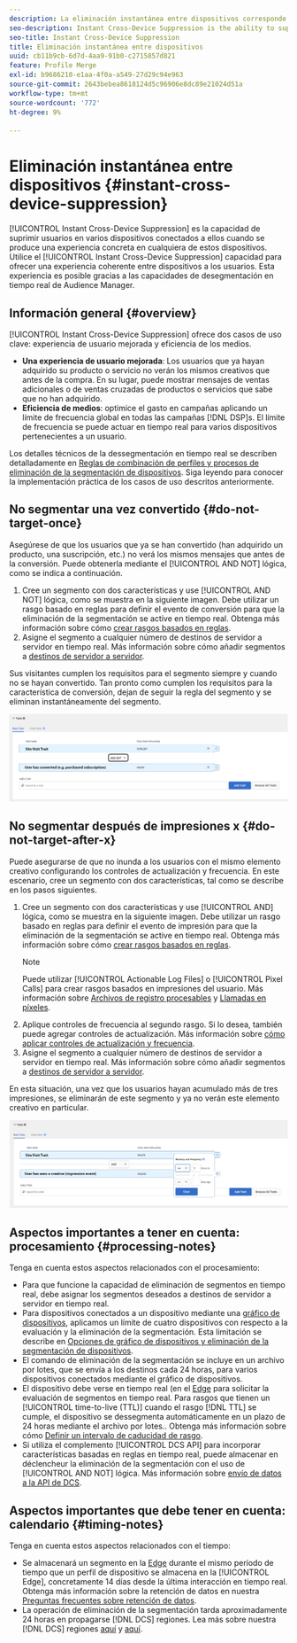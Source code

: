 ```yaml
---
description: La eliminación instantánea entre dispositivos corresponde a la capacidad de eliminar usuarios de varios dispositivos a la vez, siempre que los usuarios estén conectados a ellos, cuando en uno de los dispositivos se produce una experiencia particular. Utilice esta capacidad para ofrecer a los usuarios una experiencia coherente en distintos dispositivos. Esta experiencia es posible gracias a las capacidades de desegmentación en tiempo real de Audience Manager.
seo-description: Instant Cross-Device Suppression is the ability to suppress users across multiple devices connected to them when a particular experience occurs on any of these devices. Use the Instant Cross-Device Suppression capability to deliver a consistent experience across devices to your users. This experience is made possible by the real-time unsegment capabilities in Audience Manager.
seo-title: Instant Cross-Device Suppression
title: Eliminación instantánea entre dispositivos
uuid: cb11b9cb-6d7d-4aa9-91b0-c2715857d821
feature: Profile Merge
exl-id: b9686210-e1aa-4f0a-a549-27d29c94e963
source-git-commit: 2643bebea8618124d5c96906e8dc89e21024d51a
workflow-type: tm+mt
source-wordcount: '772'
ht-degree: 9%

---
```


# Eliminación instantánea entre dispositivos {#instant-cross-device-suppression}

[!UICONTROL Instant Cross-Device Suppression] es la capacidad de suprimir usuarios en varios dispositivos conectados a ellos cuando se produce una experiencia concreta en cualquiera de estos dispositivos. Utilice el [!UICONTROL Instant Cross-Device Suppression] capacidad para ofrecer una experiencia coherente entre dispositivos a los usuarios. Esta experiencia es posible gracias a las capacidades de desegmentación en tiempo real de Audience Manager.

## Información general {#overview}

[!UICONTROL Instant Cross-Device Suppression] ofrece dos casos de uso clave: experiencia de usuario mejorada y eficiencia de los medios.

* **Una experiencia de usuario mejorada**: Los usuarios que ya hayan adquirido su producto o servicio no verán los mismos creativos que antes de la compra. En su lugar, puede mostrar mensajes de ventas adicionales o de ventas cruzadas de productos o servicios que sabe que no han adquirido.
* **Eficiencia de medios**: optimice el gasto en campañas aplicando un límite de frecuencia global en todas las campañas [!DNL DSP]s. El límite de frecuencia se puede actuar en tiempo real para varios dispositivos pertenecientes a un usuario.

Los detalles técnicos de la dessegmentación en tiempo real se describen detalladamente en [Reglas de combinación de perfiles y procesos de eliminación de la segmentación de dispositivos](merge-rule-unsegment.md). Siga leyendo para conocer la implementación práctica de los casos de uso descritos anteriormente.

## No segmentar una vez convertido {#do-not-target-once}

Asegúrese de que los usuarios que ya se han convertido (han adquirido un producto, una suscripción, etc.) no verá los mismos mensajes que antes de la conversión. Puede obtenerla mediante el [!UICONTROL AND NOT] lógica, como se indica a continuación.

1. Cree un segmento con dos características y use [!UICONTROL AND NOT] lógica, como se muestra en la siguiente imagen. Debe utilizar un rasgo basado en reglas para definir el evento de conversión para que la eliminación de la segmentación se active en tiempo real. Obtenga más información sobre cómo [crear rasgos basados en reglas](../traits/create-onboarded-rule-based-traits.md).
2. Asigne el segmento a cualquier número de destinos de servidor a servidor en tiempo real. Más información sobre cómo añadir segmentos a [destinos de servidor a servidor](../destinations/add-edit-segments.md).

Sus visitantes cumplen los requisitos para el segmento siempre y cuando no se hayan convertido. Tan pronto como cumplen los requisitos para la característica de conversión, dejan de seguir la regla del segmento y se eliminan instantáneamente del segmento.

![](assets/and_not_use_case.png)

## No segmentar después de impresiones x {#do-not-target-after-x}

Puede asegurarse de que no inunda a los usuarios con el mismo elemento creativo configurando los controles de actualización y frecuencia. En este escenario, cree un segmento con dos características, tal como se describe en los pasos siguientes.

1. Cree un segmento con dos características y use [!UICONTROL AND] lógica, como se muestra en la siguiente imagen. Debe utilizar un rasgo basado en reglas para definir el evento de impresión para que la eliminación de la segmentación se active en tiempo real. Obtenga más información sobre cómo [crear rasgos basados en reglas](../traits/create-onboarded-rule-based-traits.md).
   >[!NOTE]
   >
   >Puede utilizar [!UICONTROL Actionable Log Files] o [!UICONTROL Pixel Calls] para crear rasgos basados en impresiones del usuario. Más información sobre [Archivos de registro procesables](../../integration/media-data-integration/actionable-log-files.md) y [Llamadas en píxeles](../../integration/media-data-integration/impression-data-pixels.md).
2. Aplique controles de frecuencia al segundo rasgo. Si lo desea, también puede agregar controles de actualización. Más información sobre [cómo aplicar controles de actualización y frecuencia](../segments/recency-and-frequency.md).
3. Asigne el segmento a cualquier número de destinos de servidor a servidor en tiempo real. Más información sobre cómo añadir segmentos a [destinos de servidor a servidor](../destinations/add-edit-segments.md).

En esta situación, una vez que los usuarios hayan acumulado más de tres impresiones, se eliminarán de este segmento y ya no verán este elemento creativo en particular.

![](assets/impressions_use_case.png)

## Aspectos importantes a tener en cuenta: procesamiento {#processing-notes}

Tenga en cuenta estos aspectos relacionados con el procesamiento:

* Para que funcione la capacidad de eliminación de segmentos en tiempo real, debe asignar los segmentos deseados a destinos de servidor a servidor en tiempo real.
* Para dispositivos conectados a un dispositivo mediante una [gráfico de dispositivos](profile-link-use-case.md#recommendations), aplicamos un límite de cuatro dispositivos con respecto a la evaluación y la eliminación de la segmentación. Esta limitación se describe en [Opciones de gráfico de dispositivos y eliminación de la segmentación de dispositivos](merge-rule-unsegment.md#device-graph-options-unsegmentation).&#x200B;
* El comando de eliminación de la segmentación se incluye en un archivo por lotes, que se envía a los destinos cada 24 horas, para varios dispositivos conectados mediante el gráfico de dispositivos.
* El dispositivo debe verse en tiempo real (en el [Edge](../../reference/system-components/components-edge.md) para solicitar la evaluación de segmentos en tiempo real. Para rasgos que tienen un [!UICONTROL time-to-live (TTL)]  cuando el rasgo [!DNL TTL] se cumple, el dispositivo se dessegmenta automáticamente en un plazo de 24 horas mediante el archivo por lotes..&#x200B; Obtenga más información sobre cómo [Definir un intervalo de caducidad de rasgo](../traits/create-onboarded-rule-based-traits.md#set-expiration-interval).
* Si utiliza el complemento [!UICONTROL DCS API] para incorporar características basadas en reglas en tiempo real, puede almacenar en déclencheur la eliminación de la segmentación con el uso de [!UICONTROL AND NOT] lógica. Más información sobre [envío de datos a la API de DCS](../../api/dcs-intro/dcs-event-calls/dcs-url-send.md).&#x200B;

## Aspectos importantes que debe tener en cuenta: calendario {#timing-notes}

Tenga en cuenta estos aspectos relacionados con el tiempo:

* Se almacenará un segmento en la [Edge](../../reference/system-components/components-edge.md) durante el mismo período de tiempo que un perfil de dispositivo se almacena en la [!UICONTROL Edge], concretamente 14 días desde la última interacción en tiempo real. Obtenga más información sobre la retención de datos en nuestra [Preguntas frecuentes sobre retención de datos](../../faq/faq-privacy.md#data-retention-faq).
* La operación de eliminación de la segmentación tarda aproximadamente 24 horas en propagarse [!DNL DCS] regiones. Lea más sobre nuestra [!DNL DCS] regiones [aquí](../../reference/system-components/components-data-collection.md) y [aquí](../../api/dcs-intro/dcs-api-reference/dcs-regions.md).
